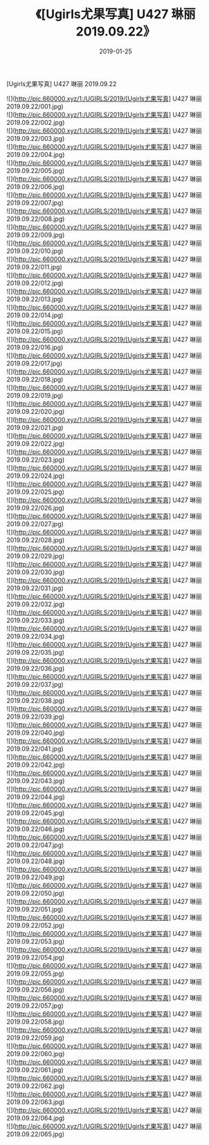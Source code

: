﻿---
layout: post
title:  《[Ugirls尤果写真] U427 琳丽 2019.09.22》
date:   2019-01-25
img: http://pic.660000.xyz/1:/UGIRLS/2019/[Ugirls尤果写真] U427 琳丽 2019.09.22/000.jpg
categories: [美女, 清纯, 唯美]
---

[Ugirls尤果写真] U427 琳丽 2019.09.22

 ![](http://pic.660000.xyz/1:/UGIRLS/2019/[Ugirls尤果写真] U427 琳丽 2019.09.22/001.jpg) <br>![](http://pic.660000.xyz/1:/UGIRLS/2019/[Ugirls尤果写真] U427 琳丽 2019.09.22/002.jpg) <br>![](http://pic.660000.xyz/1:/UGIRLS/2019/[Ugirls尤果写真] U427 琳丽 2019.09.22/003.jpg) <br>![](http://pic.660000.xyz/1:/UGIRLS/2019/[Ugirls尤果写真] U427 琳丽 2019.09.22/004.jpg) <br>![](http://pic.660000.xyz/1:/UGIRLS/2019/[Ugirls尤果写真] U427 琳丽 2019.09.22/005.jpg) <br>![](http://pic.660000.xyz/1:/UGIRLS/2019/[Ugirls尤果写真] U427 琳丽 2019.09.22/006.jpg) <br>![](http://pic.660000.xyz/1:/UGIRLS/2019/[Ugirls尤果写真] U427 琳丽 2019.09.22/007.jpg) <br>![](http://pic.660000.xyz/1:/UGIRLS/2019/[Ugirls尤果写真] U427 琳丽 2019.09.22/008.jpg) <br>![](http://pic.660000.xyz/1:/UGIRLS/2019/[Ugirls尤果写真] U427 琳丽 2019.09.22/009.jpg) <br>![](http://pic.660000.xyz/1:/UGIRLS/2019/[Ugirls尤果写真] U427 琳丽 2019.09.22/010.jpg) <br>![](http://pic.660000.xyz/1:/UGIRLS/2019/[Ugirls尤果写真] U427 琳丽 2019.09.22/011.jpg) <br>![](http://pic.660000.xyz/1:/UGIRLS/2019/[Ugirls尤果写真] U427 琳丽 2019.09.22/012.jpg) <br>![](http://pic.660000.xyz/1:/UGIRLS/2019/[Ugirls尤果写真] U427 琳丽 2019.09.22/013.jpg) <br>![](http://pic.660000.xyz/1:/UGIRLS/2019/[Ugirls尤果写真] U427 琳丽 2019.09.22/014.jpg) <br>![](http://pic.660000.xyz/1:/UGIRLS/2019/[Ugirls尤果写真] U427 琳丽 2019.09.22/015.jpg) <br>![](http://pic.660000.xyz/1:/UGIRLS/2019/[Ugirls尤果写真] U427 琳丽 2019.09.22/016.jpg) <br>![](http://pic.660000.xyz/1:/UGIRLS/2019/[Ugirls尤果写真] U427 琳丽 2019.09.22/017.jpg) <br>![](http://pic.660000.xyz/1:/UGIRLS/2019/[Ugirls尤果写真] U427 琳丽 2019.09.22/018.jpg) <br>![](http://pic.660000.xyz/1:/UGIRLS/2019/[Ugirls尤果写真] U427 琳丽 2019.09.22/019.jpg) <br>![](http://pic.660000.xyz/1:/UGIRLS/2019/[Ugirls尤果写真] U427 琳丽 2019.09.22/020.jpg) <br>![](http://pic.660000.xyz/1:/UGIRLS/2019/[Ugirls尤果写真] U427 琳丽 2019.09.22/021.jpg) <br>![](http://pic.660000.xyz/1:/UGIRLS/2019/[Ugirls尤果写真] U427 琳丽 2019.09.22/022.jpg) <br>![](http://pic.660000.xyz/1:/UGIRLS/2019/[Ugirls尤果写真] U427 琳丽 2019.09.22/023.jpg) <br>![](http://pic.660000.xyz/1:/UGIRLS/2019/[Ugirls尤果写真] U427 琳丽 2019.09.22/024.jpg) <br>![](http://pic.660000.xyz/1:/UGIRLS/2019/[Ugirls尤果写真] U427 琳丽 2019.09.22/025.jpg) <br>![](http://pic.660000.xyz/1:/UGIRLS/2019/[Ugirls尤果写真] U427 琳丽 2019.09.22/026.jpg) <br>![](http://pic.660000.xyz/1:/UGIRLS/2019/[Ugirls尤果写真] U427 琳丽 2019.09.22/027.jpg) <br>![](http://pic.660000.xyz/1:/UGIRLS/2019/[Ugirls尤果写真] U427 琳丽 2019.09.22/028.jpg) <br>![](http://pic.660000.xyz/1:/UGIRLS/2019/[Ugirls尤果写真] U427 琳丽 2019.09.22/029.jpg) <br>![](http://pic.660000.xyz/1:/UGIRLS/2019/[Ugirls尤果写真] U427 琳丽 2019.09.22/030.jpg) <br>![](http://pic.660000.xyz/1:/UGIRLS/2019/[Ugirls尤果写真] U427 琳丽 2019.09.22/031.jpg) <br>![](http://pic.660000.xyz/1:/UGIRLS/2019/[Ugirls尤果写真] U427 琳丽 2019.09.22/032.jpg) <br>![](http://pic.660000.xyz/1:/UGIRLS/2019/[Ugirls尤果写真] U427 琳丽 2019.09.22/033.jpg) <br>![](http://pic.660000.xyz/1:/UGIRLS/2019/[Ugirls尤果写真] U427 琳丽 2019.09.22/034.jpg) <br>![](http://pic.660000.xyz/1:/UGIRLS/2019/[Ugirls尤果写真] U427 琳丽 2019.09.22/035.jpg) <br>![](http://pic.660000.xyz/1:/UGIRLS/2019/[Ugirls尤果写真] U427 琳丽 2019.09.22/036.jpg) <br>![](http://pic.660000.xyz/1:/UGIRLS/2019/[Ugirls尤果写真] U427 琳丽 2019.09.22/037.jpg) <br>![](http://pic.660000.xyz/1:/UGIRLS/2019/[Ugirls尤果写真] U427 琳丽 2019.09.22/038.jpg) <br>![](http://pic.660000.xyz/1:/UGIRLS/2019/[Ugirls尤果写真] U427 琳丽 2019.09.22/039.jpg) <br>![](http://pic.660000.xyz/1:/UGIRLS/2019/[Ugirls尤果写真] U427 琳丽 2019.09.22/040.jpg) <br>![](http://pic.660000.xyz/1:/UGIRLS/2019/[Ugirls尤果写真] U427 琳丽 2019.09.22/041.jpg) <br>![](http://pic.660000.xyz/1:/UGIRLS/2019/[Ugirls尤果写真] U427 琳丽 2019.09.22/042.jpg) <br>![](http://pic.660000.xyz/1:/UGIRLS/2019/[Ugirls尤果写真] U427 琳丽 2019.09.22/043.jpg) <br>![](http://pic.660000.xyz/1:/UGIRLS/2019/[Ugirls尤果写真] U427 琳丽 2019.09.22/044.jpg) <br>![](http://pic.660000.xyz/1:/UGIRLS/2019/[Ugirls尤果写真] U427 琳丽 2019.09.22/045.jpg) <br>![](http://pic.660000.xyz/1:/UGIRLS/2019/[Ugirls尤果写真] U427 琳丽 2019.09.22/046.jpg) <br>![](http://pic.660000.xyz/1:/UGIRLS/2019/[Ugirls尤果写真] U427 琳丽 2019.09.22/047.jpg) <br>![](http://pic.660000.xyz/1:/UGIRLS/2019/[Ugirls尤果写真] U427 琳丽 2019.09.22/048.jpg) <br>![](http://pic.660000.xyz/1:/UGIRLS/2019/[Ugirls尤果写真] U427 琳丽 2019.09.22/049.jpg) <br>![](http://pic.660000.xyz/1:/UGIRLS/2019/[Ugirls尤果写真] U427 琳丽 2019.09.22/050.jpg) <br>![](http://pic.660000.xyz/1:/UGIRLS/2019/[Ugirls尤果写真] U427 琳丽 2019.09.22/051.jpg) <br>![](http://pic.660000.xyz/1:/UGIRLS/2019/[Ugirls尤果写真] U427 琳丽 2019.09.22/052.jpg) <br>![](http://pic.660000.xyz/1:/UGIRLS/2019/[Ugirls尤果写真] U427 琳丽 2019.09.22/053.jpg) <br>![](http://pic.660000.xyz/1:/UGIRLS/2019/[Ugirls尤果写真] U427 琳丽 2019.09.22/054.jpg) <br>![](http://pic.660000.xyz/1:/UGIRLS/2019/[Ugirls尤果写真] U427 琳丽 2019.09.22/055.jpg) <br>![](http://pic.660000.xyz/1:/UGIRLS/2019/[Ugirls尤果写真] U427 琳丽 2019.09.22/056.jpg) <br>![](http://pic.660000.xyz/1:/UGIRLS/2019/[Ugirls尤果写真] U427 琳丽 2019.09.22/057.jpg) <br>![](http://pic.660000.xyz/1:/UGIRLS/2019/[Ugirls尤果写真] U427 琳丽 2019.09.22/058.jpg) <br>![](http://pic.660000.xyz/1:/UGIRLS/2019/[Ugirls尤果写真] U427 琳丽 2019.09.22/059.jpg) <br>![](http://pic.660000.xyz/1:/UGIRLS/2019/[Ugirls尤果写真] U427 琳丽 2019.09.22/060.jpg) <br>![](http://pic.660000.xyz/1:/UGIRLS/2019/[Ugirls尤果写真] U427 琳丽 2019.09.22/061.jpg) <br>![](http://pic.660000.xyz/1:/UGIRLS/2019/[Ugirls尤果写真] U427 琳丽 2019.09.22/062.jpg) <br>![](http://pic.660000.xyz/1:/UGIRLS/2019/[Ugirls尤果写真] U427 琳丽 2019.09.22/063.jpg) <br>![](http://pic.660000.xyz/1:/UGIRLS/2019/[Ugirls尤果写真] U427 琳丽 2019.09.22/064.jpg) <br>![](http://pic.660000.xyz/1:/UGIRLS/2019/[Ugirls尤果写真] U427 琳丽 2019.09.22/065.jpg) <br>